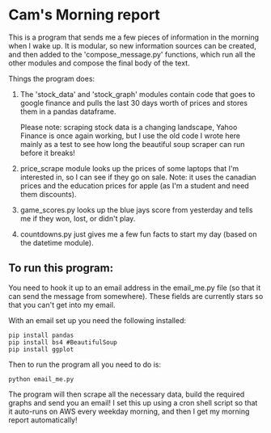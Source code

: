 # Cam's Morning report

This is a program that sends me a few pieces of information in the morning 
when I wake up. It is modular, so new information sources can be created,
and then added to the 'compose_message.py' functions, which run all the other
modules and compose the final body of the text.

Things the program does:
1. The 'stock_data' and 'stock_graph' modules contain code that goes to google
	finance and pulls the last 30 days worth of prices and stores them in a pandas dataframe.
	
	Please note: scraping stock data is a changing landscape, Yahoo Finance is once
	again working, but I use the old code I wrote here mainly as a test to see how
	long the beautiful soup scraper can run before it breaks!

2. price_scrape module looks up the prices of some laptops that I'm interested in,
	so I can see if they go on sale. Note: it uses the canadian prices and the 
	education prices for apple (as I'm a student and need them discounts).

3. game_scores.py looks up the blue jays score from yesterday and tells me if they won, lost, or didn't play.

4. countdowns.py just gives me a few fun facts to start my day (based on the datetime module).

## To run this program:
You need to hook it up to an email address in the email_me.py file (so that it can send the message from somewhere). These fields are currently stars so that you can't get into my email.

With an email set up you need the following installed:

	pip install pandas
	pip install bs4 #BeautifulSoup
	pip install ggplot

Then to run the program all you need to do is:

	python email_me.py
	
The program will then scrape all the necessary data, build the required graphs and send you an email!
I set this up using a cron shell script so that it auto-runs on AWS every weekday morning, and then I get my morning report automatically!
